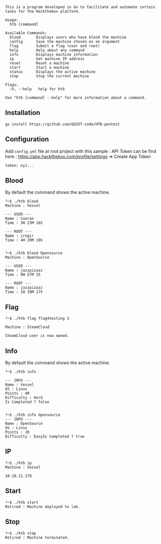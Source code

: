 ```
This is a program developed in Go to facilitate and automate certain tasks for the Hackthebox platform.

Usage:
  htb [command]

Available Commands:
  blood       Displays users who have blood the machine
  config      Save the machine chosen as an argument
  flag        Submit a flag (user and root)
  help        Help about any command
  info        Displays machine information
  ip          Get machine IP address
  reset       Reset a machine
  start       Start a machine
  status      Displays the active machine
  stop        Stop the current machine

Flags:
  -h, --help   help for htb

Use "htb [command] --help" for more information about a command.
```

## Installation

`go install https://github.com/QU35T-code/HTB-pentest`

## Configuration

Add `config.yml` file at root project with this sample :
API Token can be find here : https://app.hackthebox.com/profile/settings => Create App Token

```
token: eyJ...
```

## Blood

By default the command shows the active machine.
```
└─$ ./htb blood        
Machine : Vessel

--- USER ---
Name : Coaran
Time : 3H 23M 16S

--- ROOT ---
Name : irogir
Time : 4H 20M 10S


└─$ ./htb blood Opensource
Machine : OpenSource

--- USER ---
Name : jazzpizazz
Time : 0H 57M 3S

--- ROOT ---
Name : jazzpizazz
Time : 1H 39M 17S
```

## Flag

```
└─$ ./htb flag flag4testing 3

Machine : SteamCloud

SteamCloud user is now owned.
```

## Info

By default the command shows the active machine.
```
└─$ ./htb info

--- INFO ---
Name : Vessel
OS : Linux
Points : 40
Difficulty : Hard
Is Completed ? false


└─$ ./htb info Opensource
--- INFO ---
Name : OpenSource
OS : Linux
Points : 20
Difficulty : EasyIs Completed ? true  
```

## IP

```
└─$ ./htb ip
Machine : Vessel

10.10.11.178  
```

## Start

```
└─$ ./htb start
Retired : Machine deployed to lab.
```

## Stop

```
└─$ ./htb stop
Retired : Machine terminated.
```
